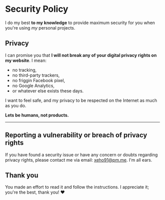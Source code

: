 # Security Policy

I do my best **to my knowledge** to provide maximum security for you when
you're using _my_ personal projects.

## Privacy

I can promise you that **I will not break any of your digital privacy rights
on my website**. I mean:

-   no tracking,
-   no third-party trackers,
-   no friggin Facebook pixel,
-   no Google Analytics,
-   or whatever else exists these days.

I want to feel safe, and my privacy to be respected on the Internet as much as
you do.

**Lets be humans, not products.**

---

## Reporting a vulnerability or breach of privacy rights

If you have found a security issue or have any concern or doubts regarding
privacy rights, please contact me via email: xeho91@pm.me. I'm all ears.

## Thank you

You made an effort to read it and follow the instructions. I appreciate it;
you're the best, thank you! ♥️
